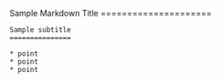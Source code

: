 Sample Markdown Title
	=====================

	Sample subtitle
	===============

	* point
	* point
	* point